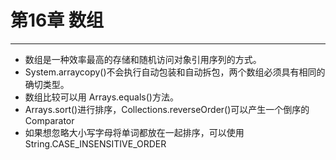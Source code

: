# 第16章 数组

---
- 数组是一种效率最高的存储和随机访问对象引用序列的方式。
- System.arraycopy()不会执行自动包装和自动拆包，两个数组必须具有相同的确切类型。
- 数组比较可以用 Arrays.equals()方法。
- Arrays.sort()进行排序，Collections.reverseOrder()可以产生一个倒序的Comparator
- 如果想忽略大小写字母将单词都放在一起排序，可以使用String.CASE\_INSENSITIVE\_ORDER
